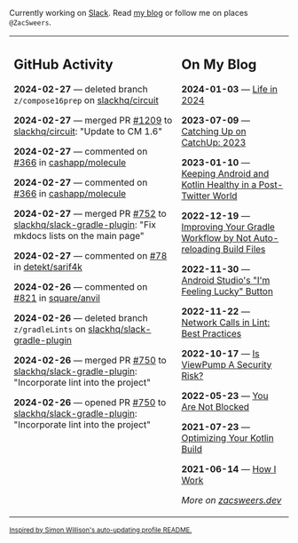 Currently working on [Slack](https://slack.com/). Read [my blog](https://zacsweers.dev/) or follow me on places `@ZacSweers`.

<table><tr><td valign="top" width="60%">

## GitHub Activity
<!-- githubActivity starts -->
**2024-02-27** — deleted branch `z/compose16prep` on [slackhq/circuit](https://github.com/slackhq/circuit)

**2024-02-27** — merged PR [#1209](https://github.com/slackhq/circuit/pull/1209) to [slackhq/circuit](https://github.com/slackhq/circuit): "Update to CM 1.6"

**2024-02-27** — commented on [#366](https://github.com/cashapp/molecule/issues/366#issuecomment-1967610239) in [cashapp/molecule](https://github.com/cashapp/molecule)

**2024-02-27** — commented on [#366](https://github.com/cashapp/molecule/issues/366#issuecomment-1967492090) in [cashapp/molecule](https://github.com/cashapp/molecule)

**2024-02-27** — merged PR [#752](https://github.com/slackhq/slack-gradle-plugin/pull/752) to [slackhq/slack-gradle-plugin](https://github.com/slackhq/slack-gradle-plugin): "Fix mkdocs lists on the main page"

**2024-02-27** — commented on [#78](https://github.com/detekt/sarif4k/issues/78#issuecomment-1966794094) in [detekt/sarif4k](https://github.com/detekt/sarif4k)

**2024-02-26** — commented on [#821](https://github.com/square/anvil/issues/821#issuecomment-1965425277) in [square/anvil](https://github.com/square/anvil)

**2024-02-26** — deleted branch `z/gradleLints` on [slackhq/slack-gradle-plugin](https://github.com/slackhq/slack-gradle-plugin)

**2024-02-26** — merged PR [#750](https://github.com/slackhq/slack-gradle-plugin/pull/750) to [slackhq/slack-gradle-plugin](https://github.com/slackhq/slack-gradle-plugin): "Incorporate lint into the project"

**2024-02-26** — opened PR [#750](https://github.com/slackhq/slack-gradle-plugin/pull/750) to [slackhq/slack-gradle-plugin](https://github.com/slackhq/slack-gradle-plugin): "Incorporate lint into the project"
<!-- githubActivity ends -->
</td><td valign="top" width="40%">

## On My Blog
<!-- blog starts -->
**2024-01-03** — [Life in 2024](https://www.zacsweers.dev/life-in-2024/)

**2023-07-09** — [Catching Up on CatchUp: 2023](https://www.zacsweers.dev/catching-up-on-catchup-2023/)

**2023-01-10** — [Keeping Android and Kotlin Healthy in a Post-Twitter World](https://www.zacsweers.dev/keeping-android-healthy/)

**2022-12-19** — [Improving Your Gradle Workflow by Not Auto-reloading Build Files](https://www.zacsweers.dev/improving-your-workflow-by-not-auto-reloading-build-files/)

**2022-11-30** — [Android Studio's "I'm Feeling Lucky" Button](https://www.zacsweers.dev/android-studios-im-feeling-lucky-button/)

**2022-11-22** — [Network Calls in Lint: Best Practices](https://www.zacsweers.dev/network-calls-in-lint-best-practices/)

**2022-10-17** — [Is ViewPump A Security Risk?](https://www.zacsweers.dev/is-viewpump-a-security-risk/)

**2022-05-23** — [You Are Not Blocked](https://www.zacsweers.dev/you-are-not-blocked/)

**2021-07-23** — [Optimizing Your Kotlin Build](https://www.zacsweers.dev/optimizing-your-kotlin-build/)

**2021-06-14** — [How I Work](https://www.zacsweers.dev/how-i-work/)
<!-- blog ends -->
_More on [zacsweers.dev](https://zacsweers.dev/)_
</td></tr></table>

<sub><a href="https://simonwillison.net/2020/Jul/10/self-updating-profile-readme/">Inspired by Simon Willison's auto-updating profile README.</a></sub>